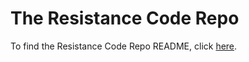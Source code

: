 # The Resistance Code Repo
To find the Resistance Code Repo README, click <a href="https://github.com/hzobrist/TheResistance/edit/master/README.md">here</a>.

